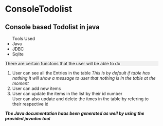 # ConsoleTodolist
<h2>Console based Todolist in java </h2>
<ul>
  Tools Used
  <li>Java</li>
  <li>JDBC</li>
  <li>Sqlite</li>
  </ul>
  <p style="background-color:#f1f1f1;border-radius:2px;">There are certain functons that the user will be able to do
    <ol>
      <li>User can see all the Entries in the table <i>This is by default if table has nothing it will show a message to user that nothing is in the table at the moment</i></li>
      <li>User can add new items</li>
      <li>User can update the items in the list by their id number</li>
      </li>User can also update and delete the itmes in the table by refering to their respective id</li>
     </ol>
</p>
  
 <b><i>The Java documentation haas been generated as well by using the provided javadoc tool</i></b>
